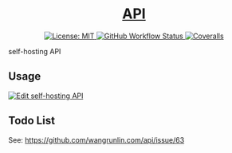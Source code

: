 <h1 align="center">
	<a href="https://github.com/wangrunlin/api">API</a>
</h1>

<p align="center">
  <a href="LICENSE" target="_blank">
    <img alt="License: MIT" src="https://img.shields.io/badge/License-MIT-yellow.svg?style=for-the-badge" />
  </a>
  <a href="https://github.com/wangrunlin/api/actions" target="_blank">
    <img alt="GitHub Workflow Status" src="https://img.shields.io/github/workflow/status/wangrunlin/api/api-unit-tests?style=for-the-badge">
  </a>
  <a href="https://coveralls.io/github/wangrunlin/api" target="_blank">
	<img alt="Coveralls" src="https://img.shields.io/coveralls/github/wangrunlin/api?style=for-the-badge">
  </a>
</p>

self-hosting API


## Usage

[![Edit self-hosting API](https://codesandbox.io/static/img/play-codesandbox.svg)](https://githubbox.com/wangrunlin/api)


## Todo List

See: https://github.com/wangrunlin.com/api/issue/63
